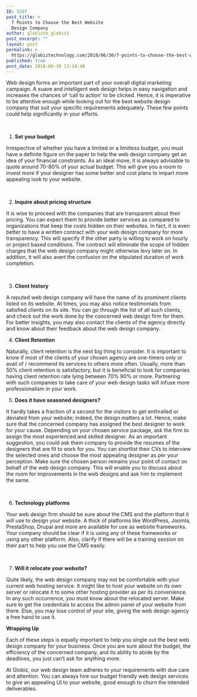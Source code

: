 ```yaml
---
ID: 5207
post_title: >
  7 Points to Choose the Best Website
  Design Company
author: globizte_globiz1
post_excerpt: ""
layout: post
permalink: >
  https://globiztechnology.com/2018/06/30/7-points-to-choose-the-best-website-design-company/
published: true
post_date: 2018-06-30 13:18:40
---
```

Web design forms an important part of your overall digital marketing campaign. A suave and intelligent web design helps in easy navigation and increases the chances of ‘call to action’ to be clicked. Hence, it is imperative to be attentive enough while looking out for the best website design company that suit your specific requirements adequately. These few points could help significantly in your efforts.

<strong> </strong>
<ol>
 	<li><strong>Set your budget</strong></li>
</ol>
Irrespective of whether you have a limited or a limitless budget, you must have a definite figure on the paper to help the web design company get an idea of your financial constraints. As an ideal move, it is always advisable to quote around 70-80% of your actual budget. This will give you a room to invest more if your designer has some better and cost plans to impart more appealing look to your website.

&nbsp;
<ol start="2">
 	<li><strong>Inquire about pricing structure</strong></li>
</ol>
It is wise to proceed with the companies that are transparent about their pricing. You can expect them to provide better services as compared to organizations that keep the costs hidden on their websites. In fact, it is even better to have a written contract with your web design company for more transparency. This will specify if the other party is willing to work on hourly or project based conditions. The contract will eliminate the scope of hidden charges that the web design company might otherwise levy later on. In addition, it will also avert the confusion on the stipulated duration of work completion.

&nbsp;
<ol start="3">
 	<li><strong>Client history</strong></li>
</ol>
A reputed web design company will have the name of its prominent clients listed on its website. At times, you may also notice testimonials from satisfied clients on its site. You can go through the list of all such clients, and check out the work done by the concerned web design firm for them. For better insights, you may also contact the clients of the agency directly and know about their feedback about the web design company.
<ol start="4">
 	<li><strong>Client Retention</strong></li>
</ol>
Naturally, client retention is the next big thing to consider. It is important to know if most of the clients of your chosen agency are one-timers only or avail of / recommend its services to others more often. Usually, more than 50% client retention is satisfactory, but it is beneficial to look for companies having client retention rate lying between 70% 90% or more. Partnering with such companies to take care of your web design tasks will infuse more professionalism in your work.
<ol start="5">
 	<li><strong>Does it have seasoned designers?</strong></li>
</ol>
It hardly takes a fraction of a second for the visitors to get enthralled or deviated from your website; indeed, the design matters a lot. Hence, make sure that the concerned company has assigned the best designer to work for your cause. Depending on your chosen service package, ask the firm to assign the most experienced and skilled designer. As an important suggestion, you could ask them company to provide the resumes of the designers that are fit to work for you. You can shortlist their CVs to interview the selected ones and choose the most appealing designer as per your perception. Make sure the chosen person remains your point of contact on behalf of the web design company. This will enable you to discuss about the room for improvements in the web designs and ask him to implement the same.

&nbsp;
<ol start="6">
 	<li><strong>Technology platforms</strong></li>
</ol>
Your web design firm should be sure about the CMS and the platform that it will use to design your website. A thick of platforms like WordPress, Joomla, PrestaShop, Drupal and more are available for use as website frameworks. Your company should be clear if it is using any of these frameworks or using any other platform. Also, clarify if there will be a training session on their part to help you use the CMS easily.

&nbsp;
<ol start="7">
 	<li><strong>Will it relocate your website?</strong></li>
</ol>
Quite likely, the web design company may not be comfortable with your current web hosting service. It might like to host your website on its own server or relocate it to some other hosting provider as per its convenience. In any such occurrence, you must know about the relocated server. Make sure to get the credentials to access the admin panel of your website from there. Else, you may lose control of your site, giving the web design agency a free hand to use it.

<strong>Wrapping Up</strong>

Each of these steps is equally important to help you single out the best web design company for your business. Once you are sure about the budget, the efficiency of the concerned company, and its ability to abide by the deadlines, you just can’t ask for anything more.

At Globiz, our web design team adheres to your requirements with due care and attention. You can always hire our budget friendly web design services to give an appealing UI to your website, good enough to churn the intended deliverables.